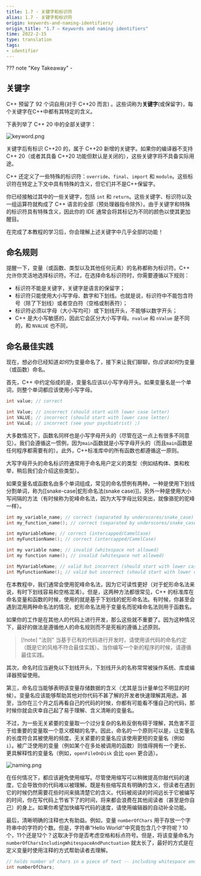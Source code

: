 ```yaml
---
title: 1.7 - 关键字和标识符
alias: 1.7 - 关键字和标识符
origin: keywords-and-naming-identifiers/
origin_title: "1.7 — Keywords and naming identifiers"
time: 2022-2-15
type: translation
tags:
- identifier
---
```


??? note "Key Takeaway"
	- 

## 关键字

C++ 预留了 92 个词自用(对于 C++20 而言) 。这些词称为**关键字**(或保留字)，每个关键字在C++中都有其特定的含义。 

下表列举了 C++ 20 中的全部关键字：

![keyword.png](keyword.png)

关键字后有标识 C++20 的，属于 C++20 新增的关键字。如果你的编译器不支持 C++ 20（或者其具备 C++20 功能但默认是关闭的），这些关键字将不具备实际用途。

C++ 还定义了一些特殊的标识符：`override`、`final`、`import` 和 `module`。这些标识符在特定上下文中具有特殊的含义，但它们并不是C++保留字。

你已经接触过其中的一些关键字，包括 `int` 和 `return`。这些关键字、标识符以及一组运算符就构成了 C++ 语言的全部（预处理器指令除外）。由于关键字和特殊的标识符具有特殊含义，因此你的 IDE 通常会将其标记为不同的颜色以使其更加醒目。

在完成了本教程的学习后，你会理解上述关键字中几乎全部的功能！

## 命名规则

提醒一下，变量（或函数、类型以及其他任何元素）的名称都称为标识符。C++ 允许你灵活地选择标识符。不过，在选择命名标识符时，你需要遵循以下规则：

- 标识符不能是关键字，关键字是语言的保留字；
- 标识符只能使用大小写字母、数字和下划线。也就是说，标识符中不能包含符号（除了下划线）或者空白符（空格或制表符）；
- 标识符必须以字母（大小写均可）或下划线开头，不能够以数字开头；
- C++ 是大小写敏感的，因此它会区分大小写字母。`nvalue` 和 `nValue` 是不同的，和 `NVALUE` 也不同，

## 命名最佳实践

现在，想必你已经知道*如何*为变量命名了，接下来让我们聊聊，你*应该如何*为变量（或函数）命名。

首先，C++ 中约定俗成的是，变量名应该以小写字母开头。如果变量名是一个单词，则整个单词都应该使用小写字母。

```cpp
int value; // correct

int Value; // incorrect (should start with lower case letter)
int VALUE; // incorrect (should start with lower case letter)
int VaLuE; // incorrect (see your psychiatrist) ;)
```

大多数情况下，函数名同样也是小写字母开头的（尽管在这一点上有很多不同意见）。我们会遵循这一惯例，因为`main`函数就是小写字母开头的（而且`main`函数是任何程序都需要有的）。此外，C++标准库中的所有函数也都遵循这一原则。

大写字母开头的命名标识符通常用于命名用户定义的类型（例如结构体、类和枚举，稍后我们会介绍这些类型）。

如果变量名或函数名由多个单词组成，常见的命名惯例有两种，一种是使用下划线分割单词，称为[[snake-case|蛇形命名法(snake case)]]，另外一种是使用大小写间隔的方法（有时候称为驼峰命名法，因为大写字母比较突出，就像骆驼的驼峰一样）。

```cpp
int my_variable_name; // correct (separated by underscores/snake_case)
int my_function_name(); // correct (separated by underscores/snake_case)

int myVariableName; // correct (intercapped/CamelCase)
int myFunctionName(); // correct (intercapped/CamelCase)

int my variable name; // invalid (whitespace not allowed)
int my function name(); // invalid (whitespace not allowed)

int MyVariableName; // valid but incorrect (should start with lower case letter)
int MyFunctionName(); // valid but incorrect (should start with lower case letter)
```


在本教程中，我们通常会使用驼峰命名法，因为它可读性更好（对于蛇形命名法来说，有时下划线容易和空格混淆）。但是，这两种方法都很常见，C++ 的标准库在命名变量和函数的时候，使用的就是基于下划线的蛇形命名法。有时候，你甚至会遇到混用两种命名法的情况，蛇形命名法用于变量名而驼峰命名法则用于函数名。

如果你的工作是在其他人的代码上进行开发，那么这些就不重要了。因为这种情况下，最好的做法是遵循他人的命名规则而不是死板的遵循上述原则。

> [!note] "法则"
> 当基于已有的代码进行开发时，请使用该代码的命名约定（既是它的风格不符合最佳实践）。当你编写一个新的程序的时候，请遵循最佳实践。

其次，命名时应当避免以下划线开头，下划线开头的名称常常被操作系统、库或编译器预留使用。

第三，命名应当能够表明该变量存储数据的含义（尤其是当计量单位不明显的时候）。变量名应该能够帮助其他对你代码不甚了解的开发者快速理解其用途。甚至，当你在三个月之后再看自己的代码的时候，你都有可能看不懂自己的代码，那时候你就会庆幸自己起了易于理解、含义清晰的变量名。

不过，为一些无关紧要的变量取一个过分复杂的名称反倒有碍于理解，其危害不亚于给重要的变量取一个意义模糊的名字。因此，命名的一个原则可以是，让变量名的长度符合其被使用的频度。无关紧要的变量名应该使用更短的变量名（例如 `i`）。被广泛使用的变量（例如某个在多处被调用的函数）则值得拥有一个更长、更具解释性的变量名（例如，`openFileOnDisk` 会比 `open` 更合适）。


![naming.png](naming.png)

在任何情况下，都应该避免使用缩写。尽管使用缩写可以稍微提高你敲代码的速度，它会导致你的代码难以被理解。既是有些缩写具有明确的含义，但读者在遇到它的时候仍然需要花些时间来搞清楚它的含义。代码被阅读的时间远长于它被编写的时间，你在写代码上节省下了的时间，将来都会浪费在其他阅读者（甚至是你自己）的身上。如果你希望加快编写代码的速度，请使用编辑器的自动补全功能。

最后，清晰明确的注释也大有助益。例如，变量 `numberOfChars` 用于存放一个字符串中的字符的个数。但是，字符串“Hello World!”中究竟包含几个字符呢？10个，11个还是12个？这取决于你是否考虑空格和标点符号。但是，将该变量命名为`numberOfCharsIncludingWhitespaceAndPunctuation` 就太长了，最好的方式是在定义变量时使用注释的方式帮助读者去理解。

```cpp
// holds number of chars in a piece of text -- including whitespace and punctuation!
int numberOfChars;
```

